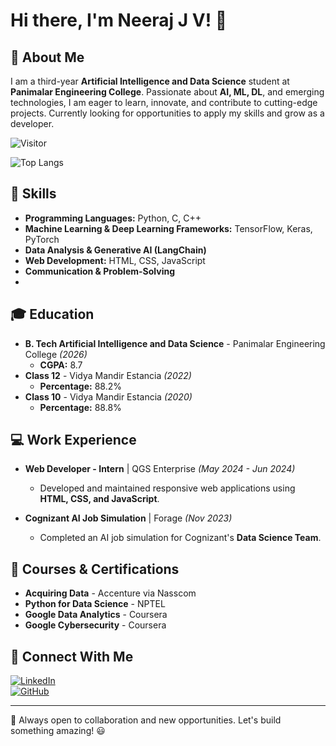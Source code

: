 # Hi there, I'm Neeraj J V! 👋

## 🚀 About Me
I am a third-year **Artificial Intelligence and Data Science** student at **Panimalar Engineering College**. Passionate about **AI, ML, DL**, and emerging technologies, I am eager to learn, innovate, and contribute to cutting-edge projects. Currently looking for opportunities to apply my skills and grow as a developer.


<!--START_SECTION:badges-->
![Visitor](https://visitor-badge.laobi.icu/badge?page_id=Neerajjv.Neerajjv)

![Top Langs](https://github-readme-stats.vercel.app/api/top-langs/?username=Neerajjv&hide_progress=true)
<!--END_SECTION:badges-->

## 🔧 Skills
- **Programming Languages:** Python, C, C++
- **Machine Learning & Deep Learning Frameworks:** TensorFlow, Keras, PyTorch
- **Data Analysis & Generative AI (LangChain)**
- **Web Development:** HTML, CSS, JavaScript
- **Communication & Problem-Solving**
- 
## 🎓 Education
- **B. Tech Artificial Intelligence and Data Science** - Panimalar Engineering College *(2026)*
  - **CGPA:** 8.7
- **Class 12** - Vidya Mandir Estancia *(2022)*
  - **Percentage:** 88.2%
- **Class 10** - Vidya Mandir Estancia *(2020)*
  - **Percentage:** 88.8%

## 💻 Work Experience
- **Web Developer - Intern** | QGS Enterprise *(May 2024 - Jun 2024)*  
  - Developed and maintained responsive web applications using **HTML, CSS, and JavaScript**.

- **Cognizant AI Job Simulation** | Forage *(Nov 2023)*
  - Completed an AI job simulation for Cognizant's **Data Science Team**.


## 📜 Courses & Certifications

- **Acquiring Data** - Accenture via Nasscom
- **Python for Data Science** - NPTEL
- **Google Data Analytics** - Coursera
- **Google Cybersecurity** - Coursera




## 🔗 Connect With Me
[![LinkedIn](https://img.shields.io/badge/LinkedIn-Profile-blue)](https://in.linkedin.com/in/neeraj-j-v-635ab1278)  
[![GitHub](https://img.shields.io/badge/GitHub-Profile-black)](https://github.com/Neerajjv)

---
🚀 Always open to collaboration and new opportunities. Let's build something amazing! 😃

